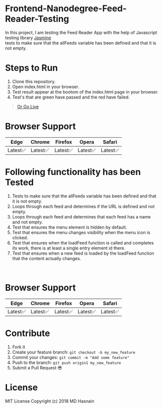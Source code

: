 Frontend-Nanodegree-Feed-Reader-Testing
=======================================
In this project, I am testing the Feed Reader App with the help of Javascript testing library [Jasmine](https://jasmine.github.io/) 
<br>tests to make sure that the allFeeds variable has been defined and that it is not empty.

Steps to Run
============
1. Clone this repository.
2. Open index.html in your browser.
3. Test result appear at the bootom of the index.html page in your browser.
4. Test's that are green have passed and the red have failed.

> [Or Go Live](https://hasnain003.github.io/Feed-Reader-Testing/)

Browser Support
===============
Edge  | Chrome | Firefox | Opera | Safari
----- | ------ | ------- | ----- | ------
Latest:white_check_mark: | Latest:white_check_mark: | Latest:white_check_mark: | Latest:white_check_mark: | Latest:white_check_mark:

Following functionality has been Tested
=======================================
1. Tests to make sure that the allFeeds variable has been defined and that it is not empty. 
2. Loops through each feed and determines if the URL is defined and not empty.
3. Loops through each feed and determines that each feed has a name and not empty.
4. Test that ensures the menu element is hidden by default.
5. Test that ensures the menu changes visibility when the menu icon is clicked.
6. Test that ensures when the loadFeed function is called and completes its work, there is at least a single entry element id there. 
7. Test that ensures when a new feed is loaded by the loadFeed function that the content actually changes.
<br>

Browser Support
==============================
Edge  | Chrome | Firefox | Opera | Safari
----- | ------ | ------- | ----- | ------
Latest:white_check_mark: | Latest:white_check_mark: | Latest:white_check_mark: | Latest:white_check_mark: | Latest:white_check_mark:

Contribute
==============
1. Fork it
2. Create your feature branch: `git checkout -b my_new_feature`
3. Commit your changes: `git commit -m "Add some feature"`
4. Push to the branch: `git push origin1 my_new_feature`
5. Submit a Pull Request :sunglasses:

License
========
MIT License 
Copyright (c) 2018 MD Hasnain